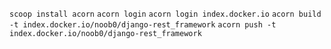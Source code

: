 `scoop install acorn`
`acorn login`
`acorn login index.docker.io`
`acorn build -t index.docker.io/noob0/django-rest_framework`
`acorn push -t index.docker.io/noob0/django-rest_framework`
